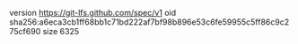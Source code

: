 version https://git-lfs.github.com/spec/v1
oid sha256:a6eca3cb1ff68bb1c71bd222af7bf98b896e53c6fe59955c5ff86c9c275cf690
size 6325
